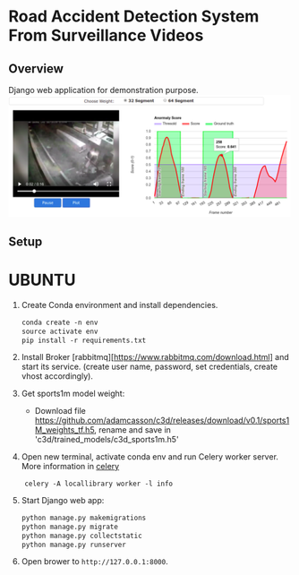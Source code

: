 # Road Accident Detection System From Surveillance Videos

## Overview

Django web application for demonstration purpose.
![plotscore](staticfiles/images/plot.png)

## Setup
# UBUNTU

1. Create Conda environment and install dependencies.
   ```
   conda create -n env
   source activate env
   pip install -r requirements.txt
   ```
2. Install Broker [rabbitmq][https://www.rabbitmq.com/download.html] and start its service.
(create user name, password, set credentials, create vhost accordingly).


3. Get sports1m model weight:
    -  Download file https://github.com/adamcasson/c3d/releases/download/v0.1/sports1M_weights_tf.h5, rename and save in 'c3d/trained_models/c3d_sports1m.h5'
    
4. Open new terminal, activate conda env and run Celery worker server. More information in [celery](http://docs.celeryproject.org/en/latest/getting-started/first-steps-with-celery.html#tut-celery)
```
    celery -A locallibrary worker -l info
```
5. Start Django web app:
   ```
   python manage.py makemigrations
   python manage.py migrate
   python manage.py collectstatic
   python manage.py runserver
   ```
6. Open brower to `http://127.0.0.1:8000`.
